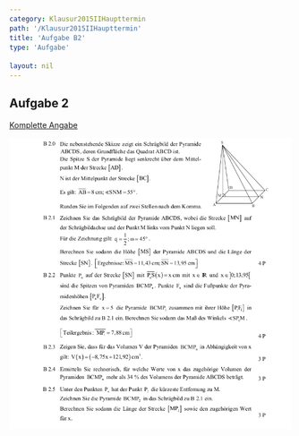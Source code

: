 ```yaml
---
category: Klausur2015IIHaupttermin
path: '/Klausur2015IIHaupttermin'
title: 'Aufgabe B2'
type: 'Aufgabe'

layout: nil
---
```


## Aufgabe 2
<p> <a href="https://www.isb.bayern.de/download/17093/2015_mathe_ii_haupttermin_angaben.pdf"> Komplette Angabe </a> </p>
<img src="./Aufgabenstellungen/2015_mii_ht/2015_mathe_ii_haupttermin_angaben_b2.png">


